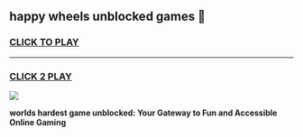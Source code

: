 
## happy wheels unblocked games 👋
<h3>
<a href="https://premium.freeplayer.one?title=happy_wheels_unblocked_games&ref=13F">CLICK TO PLAY</a></h3>
<hr>

<h3>
<a href="https://premium.freeplayer.one?title=happy_wheels_unblocked_games&ref=13F">CLICK 2 PLAY</a>
  
</h3>

<a href="https://premium.freeplayer.one?title=happy_wheels_unblocked_games&ref=12F/"><img src="https://clearcache.store/games.png"></a>


**worlds hardest game unblocked: Your Gateway to Fun and Accessible Online Gaming**
